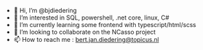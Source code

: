 - 👋 Hi, I’m @bjdiedering
- 👀 I’m interested in SQL, powershell, .net core, linux, C#
- 🌱 I’m currently learning some frontend with typescript/html/scss
- 💞️ I’m looking to collaborate on the NCasso project
- 📫 How to reach me : bert.jan.diedering@topicus.nl

<!---
bjdiedering/bjdiedering is a ✨ special ✨ repository because its `README.md` (this file) appears on your GitHub profile.
You can click the Preview link to take a look at your changes.
--->
